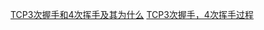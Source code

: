[TCP3次握手和4次挥手及其为什么](http://www.cnblogs.com/saolv/p/7807677.html)
[TCP3次握手，4次挥手过程](https://piaosanlang.gitbooks.io/spiders/content/01day/tcp3ci-wo-shou-ff0c-4-ci-hui-shou-guo-cheng.html)
